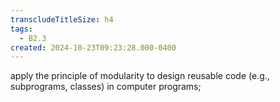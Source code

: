```yaml
---
transcludeTitleSize: h4
tags:
  - B2.3
created: 2024-10-23T09:23:28.000-0400
---
```

apply the principle of modularity to design reusable code (e.g., subprograms, classes) in computer programs;